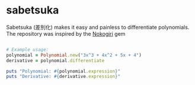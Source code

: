 # sabetsuka
Sabetsuka (差別化) makes it easy and painless to differentiate polynomials. The repository was inspired by the [Nokogiri](https://github.com/sparklemotion/nokogiri) gem 


```ruby

# Example usage:
polynomial = Polynomial.new("3x^3 + 4x^2 + 5x + 4")
derivative = polynomial.differentiate

puts "Polynomial: #{polynomial.expression}"
puts "Derivative: #{derivative.expression}"
```
